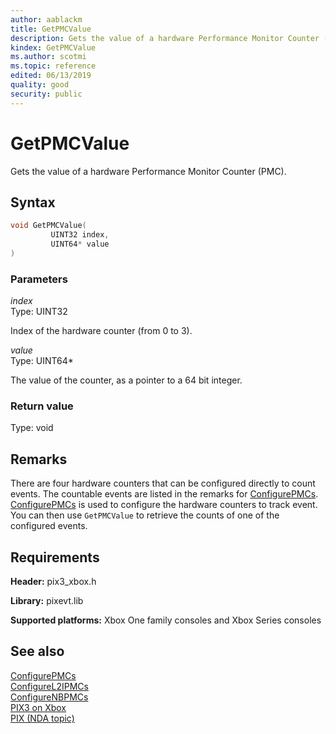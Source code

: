 ```yaml
---
author: aablackm
title: GetPMCValue
description: Gets the value of a hardware Performance Monitor Counter (PMC).
kindex: GetPMCValue
ms.author: scotmi
ms.topic: reference
edited: 06/13/2019
quality: good
security: public
---
```


# GetPMCValue  
  
Gets the value of a hardware Performance Monitor Counter (PMC).  

## Syntax  
  
```cpp
void GetPMCValue(  
         UINT32 index,  
         UINT64* value  
)  
```  
  
### Parameters  
  
*index* &nbsp;&nbsp;  
Type: UINT32  
  
Index of the hardware counter (from 0 to 3).  

*value* &nbsp;&nbsp;  
Type: UINT64*  
  
The value of the counter, as a pointer to a 64 bit integer.  
  
### Return value
Type: void  
  
## Remarks  
  
There are four hardware counters that can be configured directly to count events. The countable events are listed in the remarks for [ConfigurePMCs](configurepmcs.md). [ConfigurePMCs](configurepmcs.md) is used to configure the hardware counters to track event.  You can then use `GetPMCValue` to retrieve the counts of one of the configured events.

  
## Requirements  
  
**Header:** pix3_xbox.h
  
**Library:** pixevt.lib
  
**Supported platforms:** Xbox One family consoles and Xbox Series consoles  
  
## See also  
  
[ConfigurePMCs](configurepmcs.md)  
[ConfigureL2IPMCs](configurel2ipmcs.md)  
[ConfigureNBPMCs](configurenbpmcs.md)  
[PIX3 on Xbox](../pix3_members.md)  
[PIX (NDA topic)](../../../../tools-console/xbox-tools-and-apis/pix/pix.md)  